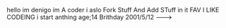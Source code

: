 hello im denigo 
im A coder 
i aslo Fork Stuff And Add STuff
in it
FAV 
I LIKE CODEING 
i start anthing
age;14
Brithday 2001/5/12
--->
